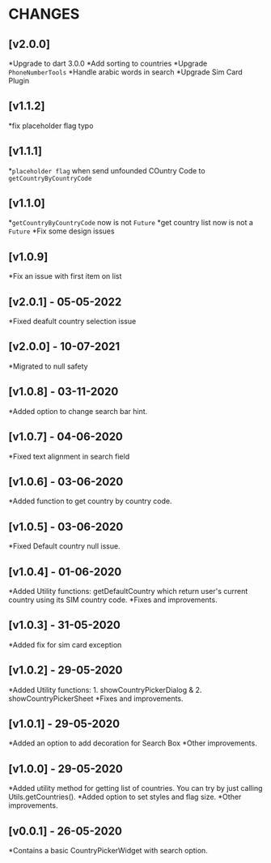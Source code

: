 # CHANGES

## [v2.0.0]

 *Upgrade to dart 3.0.0
 *Add sorting to countries
 *Upgrade `PhoneNumberTools`
 *Handle arabic words in search
 *Upgrade Sim Card Plugin

## [v1.1.2]

 *fix placeholder flag typo

## [v1.1.1]

 *`placeholder flag` when send unfounded COuntry Code to `getCountryByCountryCode`

## [v1.1.0]

 *`getCountryByCountryCode` now is not `Future`
 *get country list now is not a `Future`
 *Fix some design issues

## [v1.0.9]

 *Fix an issue with first item on list

## [v2.0.1] - 05-05-2022

 *Fixed deafult country selection issue

## [v2.0.0] - 10-07-2021

 *Migrated to null safety

## [v1.0.8] - 03-11-2020

 *Added option to change search bar hint.

## [v1.0.7] - 04-06-2020

 *Fixed text alignment in search field

## [v1.0.6] - 03-06-2020

 *Added function to get country by country code.

## [v1.0.5] - 03-06-2020

 *Fixed Default country null issue.

## [v1.0.4] - 01-06-2020

 *Added Utility functions: getDefaultCountry which return user's current country using its SIM country code.
 *Fixes and improvements.

## [v1.0.3] - 31-05-2020

*Added fix for sim card exception

## [v1.0.2] - 29-05-2020

 *Added Utility functions: 1. showCountryPickerDialog & 2. showCountryPickerSheet
 *Fixes and improvements.

## [v1.0.1] - 29-05-2020

 *Added an option to add decoration for Search Box
 *Other improvements.

## [v1.0.0] - 29-05-2020

 *Added utility method for getting list of countries. You can try by just calling Utils.getCountries().
 *Added option to set styles and flag size.
 *Other improvements.

## [v0.0.1] - 26-05-2020

 *Contains a basic CountryPickerWidget with search option.
